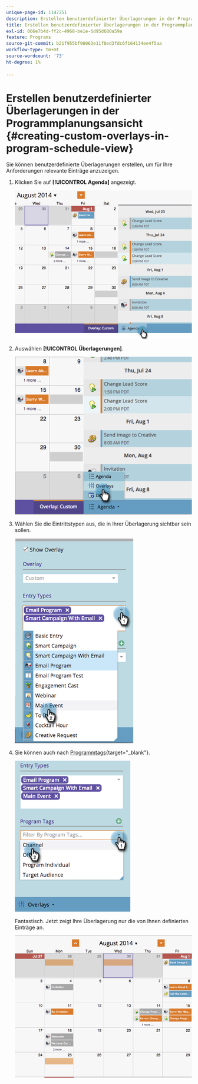 ```yaml
---
unique-page-id: 1147251
description: Erstellen benutzerdefinierter Überlagerungen in der Programmplanungsansicht - Marketo-Dokumente - Produktdokumentation
title: Erstellen benutzerdefinierter Überlagerungen in der Programmplanungsansicht
exl-id: 066e7b4d-ff2c-4968-be1e-6d95d680a59a
feature: Programs
source-git-commit: b21f955bf98063e11f8ed3fdc6f164134ee4f5aa
workflow-type: tm+mt
source-wordcount: '73'
ht-degree: 1%

---
```


# Erstellen benutzerdefinierter Überlagerungen in der Programmplanungsansicht {#creating-custom-overlays-in-program-schedule-view}

Sie können benutzerdefinierte Überlagerungen erstellen, um für Ihre Anforderungen relevante Einträge anzuzeigen.

1. Klicken Sie auf **[!UICONTROL Agenda]** angezeigt.

   ![](assets/image2014-9-24-10-3a20-3a11.png)

1. Auswählen **[!UICONTROL Überlagerungen]**.

   ![](assets/image2014-9-24-10-3a20-3a17.png)

1. Wählen Sie die Eintrittstypen aus, die in Ihrer Überlagerung sichtbar sein sollen.

   ![](assets/image2014-9-24-10-3a20-3a26.png)

1. Sie können auch nach [Programmtags](/help/marketo/product-docs/core-marketo-concepts/programs/working-with-programs/understanding-tags/use-tags-in-a-program.md){target="_blank"}.

   ![](assets/image2014-9-24-10-3a20-3a32.png)

   Fantastisch. Jetzt zeigt Ihre Überlagerung nur die von Ihnen definierten Einträge an.

   ![](assets/image2014-9-24-10-3a20-3a37.png)
